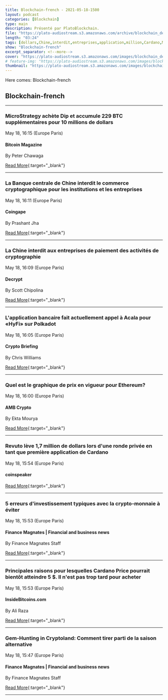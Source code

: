```yaml
---
title: Blockchain-french - 2021-05-18-1500
layout: podcast
categories: [Blockchain]
type: main
description: Présenté par PlatoBlockchain.
file: "https://plato-audiostream.s3.amazonaws.com/archive/blockchain_dev_fr-2021-05-18-1500.mp3" 
length: "03:24"
tags: [dollars,Chine,interdit,entreprises,application,million,Cardano,MicroStrategy,achète,Dip,accumule,BTC,]
show: "Blockchain-french"
excerpt_separator: <!--more-->
cover: "https://plato-audiostream.s3.amazonaws.com/images/blockchain_dev_fr-2021-05-18-1500.png"
# feature-img: "https://plato-audiostream.s3.amazonaws.com/images/blockchain_dev_fr-2021-05-18-1500.png"
thumbnail: "https://plato-audiostream.s3.amazonaws.com/images/blockchain_dev_fr-2021-05-18-1500_t.png"
---
```


Here comes: Blockchain-french
<!--more-->
## Blockchain-french

----  



### MicroStrategy achète Dip et accumule 229 BTC supplémentaires pour 10 millions de dollars  

May 18, 16:15 (Europe Paris)

#### Bitcoin Magazine

By Peter Chawaga  

[Read More](https://bitcoinmagazine.com/business/microstrategy-buys-229-bitcoin){:target="_blank"}  

----  


### La Banque centrale de Chine interdit le commerce cryptographique pour les institutions et les entreprises  

May 18, 16:11 (Europe Paris)

#### Coingape

By Prashant Jha  

[Read More](https://coingape.com/central-bank-of-china-bans-crypto-trading-for-institutions-and-businesses/){:target="_blank"}  

----  


### La Chine interdit aux entreprises de paiement des activités de cryptographie  

May 18, 16:09 (Europe Paris)

#### Decrypt

By Scott Chipolina  

[Read More](https://decrypt.co/71255/china-bans-payment-firms-from-crypto-business){:target="_blank"}  

----  


### L&#39;application bancaire fait actuellement appel à Acala pour «HyFi» sur Polkadot  

May 18, 16:05 (Europe Paris)

#### Crypto Briefing

By Chris Williams  

[Read More](https://cryptobriefing.com/banking-app-current-taps-acala-hyfi-polkadot/){:target="_blank"}  

----  


### Quel est le graphique de prix en vigueur pour Ethereum?  

May 18, 16:00 (Europe Paris)

#### AMB Crypto

By Ekta Mourya  

[Read More](https://ambcrypto.com/whats-the-prevailing-price-plot-of-ethereum-for-its-hodlers/){:target="_blank"}  

----  


### Revuto lève 1,7 million de dollars lors d&#39;une ronde privée en tant que première application de Cardano  

May 18, 15:54 (Europe Paris)

#### coinspeaker

  

[Read More](http://feedproxy.google.com/~r/coinspeaker/~3/DIVVSE-pKbc/){:target="_blank"}  

----  


### 5 erreurs d&#39;investissement typiques avec la crypto-monnaie à éviter  

May 18, 15:53 (Europe Paris)

#### Finance Magnates | Financial and business news

By Finance Magnates Staff  

[Read More](https://www.financemagnates.com/thought-leadership/5-typical-investing-mistakes-with-cryptocurrency-you-should-avoid/){:target="_blank"}  

----  


### Principales raisons pour lesquelles Cardano Price pourrait bientôt atteindre 5 $. Il n&#39;est pas trop tard pour acheter  

May 18, 15:53 (Europe Paris)

#### InsideBitcoins.com

By Ali Raza  

[Read More](https://insidebitcoins.com/news/top-reasons-cardano-price-could-hit-5-soon-its-not-too-late-to-buy){:target="_blank"}  

----  


### Gem-Hunting in Cryptoland: Comment tirer parti de la saison alternative  

May 18, 15:47 (Europe Paris)

#### Finance Magnates | Financial and business news

By Finance Magnates Staff  

[Read More](https://www.financemagnates.com/thought-leadership/gem-hunting-in-cryptoland-how-to-capitalize-on-alt-season/){:target="_blank"}  

----  
  
